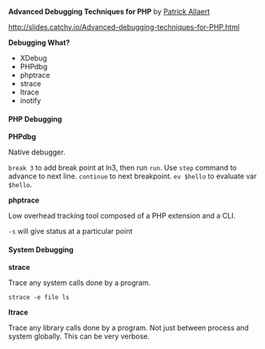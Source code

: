 **Advanced Debugging Techniques for PHP** by [Patrick Allaert](https://twitter.com/patrick_allaert)

http://slides.catchy.io/Advanced-debugging-techniques-for-PHP.html

**Debugging What?**

* XDebug
* PHPdbg
* phptrace
* strace
* ltrace
* inotify

#### PHP Debugging

 **PHPdbg**

Native debugger.

 `break 3` to add break point at ln3, then run `run`.  Use `step` command to advance to next line.  `continue` to next breakpoint.  `ev $hello` to evaluate var `$hello`.

**phptrace**

Low overhead tracking tool composed of a PHP extension and a CLI.

`-s` will give status at a particular point

#### System Debugging

**strace**

Trace any system calls done by a program.

`strace -e file ls`

**ltrace**

Trace any library calls done by a program.  Not just between process and system globally.  This can be very verbose.